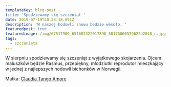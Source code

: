 ```yaml
---
templateKey: blog-post
title: 'Spodziewamy się szczeniąt '
date: 2019-07-19T20:28:18.091Z
description: 'W naszej hodowli znowu będzie wesoło. '
featuredpost: true
featuredimage: /img/67517909_651682322017890_5817606057962242048_n.jpg
tags:
  - szczenięta
---
```

W sierpniu spodziewamy się szczeniąt z wyjątkowego skojarzenia. Ojcem maluszków będzie Rasmus, przepiękny, młodziutki reprodutor mieszkający w jednej z najlepszych hodowli bichonków w Norwegii.

Matka: [Claudia Tango Amore](https://www.petitetblanc.eu/dogs/2019-05-03-claudia-tango-amore/)
